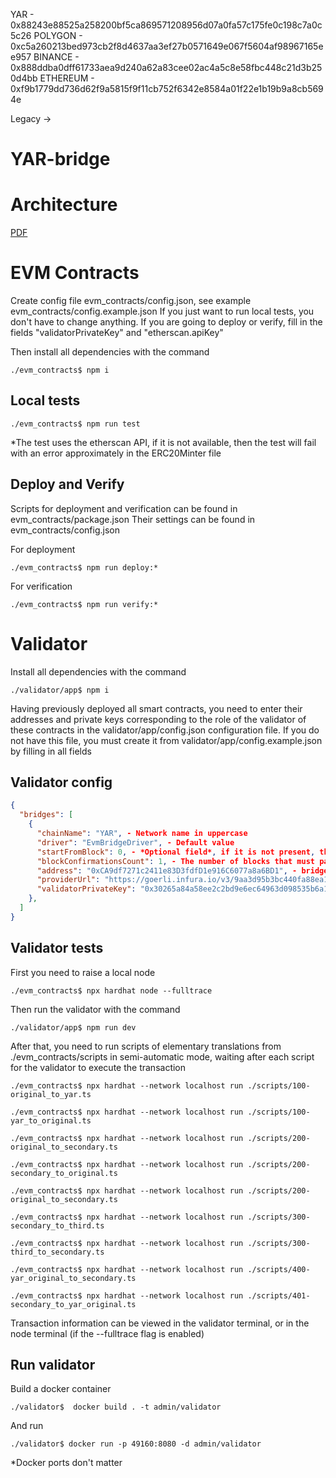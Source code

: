 YAR - 0x88243e88525a258200bf5ca869571208956d07a0fa57c175fe0c198c7a0c5c26
POLYGON - 0xc5a260213bed973cb2f8d4637aa3ef27b0571649e067f5604af98967165ee957
BINANCE - 0x888ddba0dff61733aea9d240a62a83cee02ac4a5c8e58fbc448c21d3b250d4bb
ETHEREUM - 0xf9b1779dd736d62f9a5815f9f11cb752f6342e8584a01f22e1b19b9a8cb5694e

Legacy ->

# YAR-bridge

# Architecture

[PDF](arch.pdf)

# EVM Contracts



Create config file evm_contracts/config.json, see example evm_contracts/config.example.json
If you just want to run local tests, you don't have to change anything.
If you are going to deploy or verify, fill in the fields "validatorPrivateKey" and "etherscan.apiKey"

Then install all dependencies with the command

```shell
./evm_contracts$ npm i
```

## Local tests 

```shell
./evm_contracts$ npm run test
```

*The test uses the etherscan API, if it is not available, then the test will fail with an error approximately in the ERC20Minter file

## Deploy and Verify

Scripts for deployment and verification can be found in evm_contracts/package.json
Their settings can be found in evm_contracts/config.json

For deployment
```shell
./evm_contracts$ npm run deploy:*
```

For verification
```shell
./evm_contracts$ npm run verify:*
```


# Validator

Install all dependencies with the command

```shell
./validator/app$ npm i
```

Having previously deployed all smart contracts, you need to enter their addresses and private keys corresponding to the role of the validator of these contracts in the validator/app/config.json configuration file.
If you do not have this file, you must create it from validator/app/config.example.json by filling in all fields

## Validator config

```json
{
  "bridges": [
    {
      "chainName": "YAR", - Network name in uppercase
      "driver": "EvmBridgeDriver", - Default value
      "startFromBlock": 0, - *Optional field*, if it is not present, the validator starts from the current block, if it is, it synchronizes from the specified block (or the block when the bridge was deployed, if it is higher)
      "blockConfirmationsCount": 1, - The number of blocks that must pass to within its execution. Minimum 1
      "address": "0xCA9df7271c2411e83D3fdfD1e916C6077a8a6BD1", - bridge smart contract address
      "providerUrl": "https://goerli.infura.io/v3/9aa3d95b3bc440fa88ea12eaa4456161", - RPC provider url
      "validatorPrivateKey": "0x30265a84a58ee2c2bd9e6ec64963d098535b6a1b9f985ca45d9834ae5bf79ce8" - private key of the validator
    },
  ]
}
```

## Validator tests

First you need to raise a local node

```shell
./evm_contracts$ npx hardhat node --fulltrace
```

Then run the validator with the command

```shell
./validator/app$ npm run dev
```

After that, you need to run scripts of elementary translations from ./evm_contracts/scripts in semi-automatic mode, waiting after each script for the validator to execute the transaction

```shell
./evm_contracts$ npx hardhat --network localhost run ./scripts/100-original_to_yar.ts
```

```shell
./evm_contracts$ npx hardhat --network localhost run ./scripts/100-yar_to_original.ts
```

```shell
./evm_contracts$ npx hardhat --network localhost run ./scripts/200-original_to_secondary.ts
```

```shell
./evm_contracts$ npx hardhat --network localhost run ./scripts/200-secondary_to_original.ts
```

```shell
./evm_contracts$ npx hardhat --network localhost run ./scripts/200-original_to_secondary.ts
```

```shell
./evm_contracts$ npx hardhat --network localhost run ./scripts/300-secondary_to_third.ts
```

```shell
./evm_contracts$ npx hardhat --network localhost run ./scripts/300-third_to_secondary.ts
```

```shell
./evm_contracts$ npx hardhat --network localhost run ./scripts/400-yar_original_to_secondary.ts
```

```shell
./evm_contracts$ npx hardhat --network localhost run ./scripts/401-secondary_to_yar_original.ts
```

Transaction information can be viewed in the validator terminal, or in the node terminal (if the --fulltrace flag is enabled)

## Run validator

Build a docker container

```shell
./validator$  docker build . -t admin/validator
```

And run

```shell
./validator$ docker run -p 49160:8080 -d admin/validator
```

*Docker ports don't matter